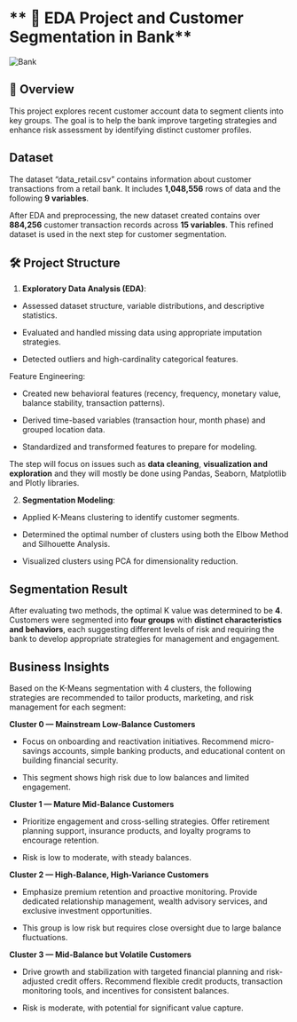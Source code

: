 # ** 🏦 EDA Project and Customer Segmentation in Bank**


![Bank](https://tse2.mm.bing.net/th/id/OIP.vdcDMKwke20rx-F7_CWcIQHaEK?pid=Api&P=0&h=220)


## 📝 Overview

This project explores recent customer account data to segment clients into key groups. The goal is to help the bank improve targeting strategies and enhance risk assessment by identifying distinct customer profiles.

## Dataset

The dataset “data_retail.csv” contains information about customer transactions from a retail
bank. It includes **1,048,556** rows of data and the following **9 variables**.

After EDA and preprocessing, the new dataset created contains over **884,256** customer transaction records across **15 variables**. This refined dataset is used in the next step for customer segmentation.

## 🛠️ Project Structure

1. **Exploratory Data Analysis (EDA)**:

* Assessed dataset structure, variable distributions, and descriptive statistics.

* Evaluated and handled missing data using appropriate imputation strategies.

* Detected outliers and high-cardinality categorical features.

Feature Engineering:

* Created new behavioral features (recency, frequency, monetary value, balance stability, transaction patterns).

* Derived time-based variables (transaction hour, month phase) and grouped location data.

* Standardized and transformed features to prepare for modeling.

The step will focus on issues such as **data cleaning**, **visualization and exploration** and they will mostly be done using Pandas, Seaborn, Matplotlib and Plotly libraries. 

2. **Segmentation Modeling**:

- Applied K-Means clustering to identify customer segments.

- Determined the optimal number of clusters using both the Elbow Method and Silhouette Analysis.

- Visualized clusters using PCA for dimensionality reduction.

## Segmentation Result

After evaluating two methods, the optimal K value was determined to be **4**. Customers were segmented into **four groups** with **distinct characteristics and behaviors**, each suggesting different levels of risk and requiring the bank to develop appropriate strategies for management and engagement.

## Business Insights

Based on the K-Means segmentation with 4 clusters, the following strategies are recommended to tailor products, marketing, and risk management for each segment:

**Cluster 0 — Mainstream Low-Balance Customers**

- Focus on onboarding and reactivation initiatives. Recommend micro-savings accounts, simple banking products, and educational content on building financial security. 

- This segment shows high risk due to low balances and limited engagement.

**Cluster 1 — Mature Mid-Balance Customers**

- Prioritize engagement and cross-selling strategies. Offer retirement planning support, insurance products, and loyalty programs to encourage retention. 

- Risk is low to moderate, with steady balances.

**Cluster 2 — High-Balance, High-Variance Customers**

- Emphasize premium retention and proactive monitoring. Provide dedicated relationship management, wealth advisory services, and exclusive investment opportunities. 

- This group is low risk but requires close oversight due to large balance fluctuations.

**Cluster 3 — Mid-Balance but Volatile Customers**

- Drive growth and stabilization with targeted financial planning and risk-adjusted credit offers. Recommend flexible credit products, transaction monitoring tools, and incentives for consistent balances. 

- Risk is moderate, with potential for significant value capture.